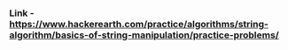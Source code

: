 ### Link - https://www.hackerearth.com/practice/algorithms/string-algorithm/basics-of-string-manipulation/practice-problems/
